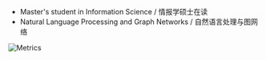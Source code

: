 - Master's student in Information Science / 情报学硕士在读
- Natural Language Processing and Graph Networks / 自然语言处理与图网络

![Metrics](https://metrics.lecoq.io/JYaooo?template=classic&isocalendar=1&introduction=1&base=header%2C%20activity%2C%20community%2C%20repositories%2C%20metadata&base.indepth=false&base.hireable=false&base.skip=false&isocalendar=false&isocalendar.duration=half-year&introduction=false&introduction.title=true&config.timezone=Asia%2FShanghai)
